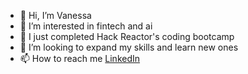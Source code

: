 - 👋 Hi, I’m Vanessa 
- 👀 I’m interested in fintech and ai
- 🌱 I just completed Hack Reactor's coding bootcamp
- 💞️ I’m looking to expand my skills and learn new ones 
- 📫 How to reach me [LinkedIn](https://www.linkedin.com/in/vanessa-harmon/)

<!---
vanessa-harmon/vanessa-harmon is a ✨ special ✨ repository because its `README.md` (this file) appears on your GitHub profile.
You can click the Preview link to take a look at your changes.
--->
